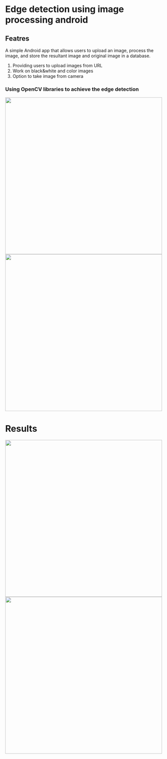 # Edge detection using image processing android 

## Featres
A simple Android app that allows users to upload an image, process the image, and store the 
resultant image and original image in a database.

1. Providing users to upload images from URL
2. Work on black&white and color images
3. Option to take image from camera

### Using OpenCV libraries to achieve the edge detection

<img height=500 src="https://github.com/sai123gopal/Plotline_test/raw/master/Screenshot_20221025-210719.png"><img/>
<img height=500 src="https://github.com/sai123gopal/Plotline_test/raw/master/Screenshot_20221025-210625.png"><img/>

# Results
<img height=500 src="https://github.com/sai123gopal/Plotline_test/raw/master/Screenshot_20221025-210639.png"><img/>
<img height=500 src="https://github.com/sai123gopal/Plotline_test/raw/master/Screenshot_20221025-210656_Plotline.png"><img/>
